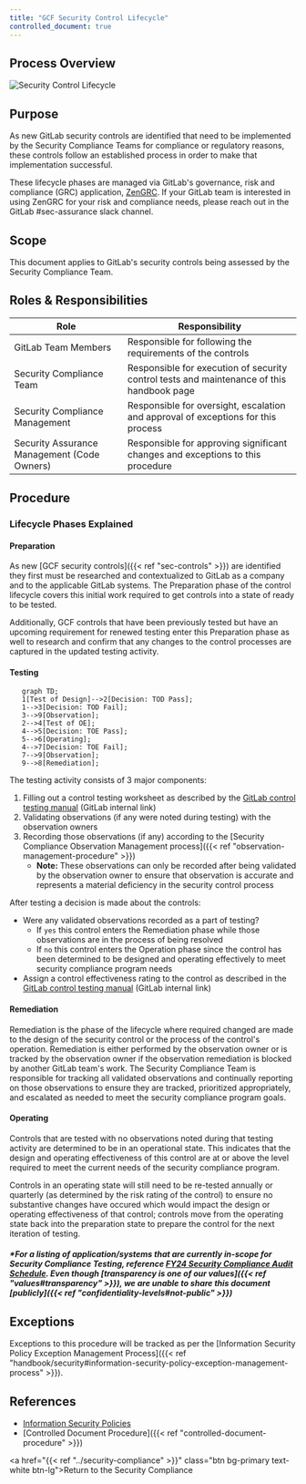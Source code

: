 ```yaml
---
title: "GCF Security Control Lifecycle"
controlled_document: true
---
```


## Process Overview

![Security Control Lifecycle](../control_lifecycle.png "Security Control Lifecycle")

## Purpose

As new GitLab security controls are identified that need to be implemented by the Security Compliance Teams for compliance or regulatory reasons, these controls follow an established process in order to make that implementation successful.

These lifecycle phases are managed via GitLab's governance, risk and compliance (GRC) application, [ZenGRC](https://info.reciprocitylabs.com/). If your GitLab team is interested in using ZenGRC for your risk and compliance needs, please reach out in the GitLab #sec-assurance slack channel.

## Scope

This document applies to GitLab's security controls being assessed by the Security Compliance Team.

## Roles & Responsibilities

| Role | Responsibility|
| ---- | ------ |
| GitLab Team Members | Responsible for following the requirements of the controls |
| Security Compliance Team | Responsible for execution of security control tests and maintenance of this handbook page |
| Security Compliance Management | Responsible for oversight, escalation and approval of exceptions for this process |
| Security Assurance Management (Code Owners) | Responsible for approving significant changes and exceptions to this procedure |

## Procedure

### Lifecycle Phases Explained

#### Preparation

As new [GCF security controls]({{< ref "sec-controls" >}}) are identified they first must be researched and contextualized to GitLab as a company and to the applicable GitLab systems. The Preparation phase of the control lifecycle covers this initial work required to get controls into a state of ready to be tested.

Additionally, GCF controls that have been previously tested but have an upcoming requirement for renewed testing enter this Preparation phase as well to research and confirm that any changes to the control processes are captured in the updated testing activity.

#### Testing

```mermaid
   graph TD;
   1[Test of Design]-->2[Decision: TOD Pass];
   1-->3[Decision: TOD Fail];
   3-->9[Observation];
   2-->4[Test of OE];
   4-->5[Decision: TOE Pass];
   5-->6[Operating];
   4-->7[Decision: TOE Fail];
   7-->9[Observation];
   9-->8[Remediation];
```

The testing activity consists of 3 major components:

1. Filling out a control testing worksheet as described by the [GitLab control testing manual](https://gitlab.com/gitlab-com/gl-security/security-assurance/grc-application/-/blob/master/Assessments/assessment_testing_manual.md) (GitLab internal link)
1. Validating observations (if any were noted during testing) with the observation owners
1. Recording those observations (if any) according to the [Security Compliance Observation Management process]({{< ref "observation-management-procedure" >}})
   - **Note:** These observations can only be recorded after being validated by the observation owner to ensure that observation is accurate and represents a material deficiency in the security control process

After testing a decision is made about the controls:

- Were any validated observations recorded as a part of testing?
   - If `yes` this control enters the Remediation phase while those observations are in the process of being resolved
   - If `no` this control enters the Operation phase since the control has been determined to be designed and operating effectively to meet security compliance program needs
- Assign a control effectiveness rating to the control as described in the [GitLab control testing manual](https://gitlab.com/gitlab-com/gl-security/security-assurance/grc-application/-/blob/master/Assessments/assessment_testing_manual.md) (GitLab internal link)

#### Remediation

Remediation is the phase of the lifecycle where required changed are made to the design of the security control or the process of the control's operation. Remediation is either performed by the observation owner or is tracked by the observation owner if the observation remediation is blocked by another GitLab team's work. The Security Compliance Team is responsible for tracking all validated observations and continually reporting on those observations to ensure they are tracked, prioritized appropriately, and escalated as needed to meet the security compliance program goals.

#### Operating

Controls that are tested with no observations noted during that testing activity are determined to be in an operational state. This indicates that the design and operating effectiveness of this control are at or above the level required to meet the current needs of the security compliance program.

Controls in an operating state will still need to be re-tested annually or quarterly (as determined by the risk rating of the control) to ensure no substantive changes have occured which would impact the design or operating effectiveness of that control; controls move from the operating state back into the preparation state to prepare the control for the next iteration of testing.

##### *For a listing of application/systems that are currently in-scope for Security Compliance Testing, reference [FY24 Security Compliance Audit Schedule](https://docs.google.com/spreadsheets/d/16Bd5bYG61RDw5t77_Tte8ykG4YARJa5stK2qcdm2CbI/edit#gid=0). Even though [transparency is one of our values]({{< ref "values#transparency" >}}), we are unable to share this document [publicly]({{< ref "confidentiality-levels#not-public" >}})

## Exceptions

Exceptions to this procedure will be tracked as per the [Information Security Policy Exception Management Process]({{< ref "handbook/security#information-security-policy-exception-management-process" >}}).

## References

- [Information Security Policies](/handbook/security/controlled-document-procedure)
- [Controlled Document Procedure]({{< ref "controlled-document-procedure" >}})

<a href="{{< ref "../security-compliance" >}}" class="btn bg-primary text-white btn-lg">Return to the Security Compliance</a>
